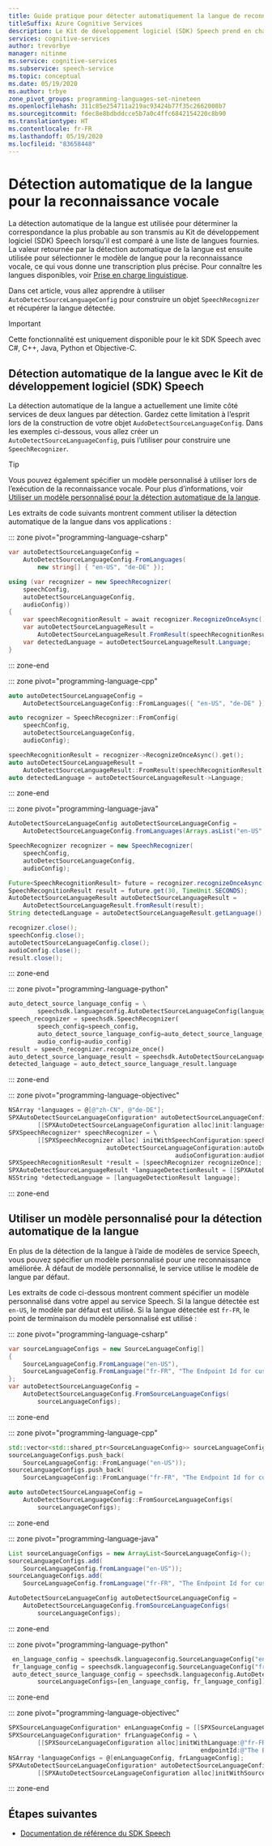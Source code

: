 ```yaml
---
title: Guide pratique pour détecter automatiquement la langue de reconnaissance vocale
titleSuffix: Azure Cognitive Services
description: Le Kit de développement logiciel (SDK) Speech prend en charge la détection automatique de la langue pour la reconnaissance vocale. Quand vous utilisez cette fonctionnalité, l’audio fourni est comparé à une liste de langues fournie, et la correspondance la plus probable est déterminée. Vous pouvez utiliser la valeur retournée pour sélectionner le modèle de langage utilisé pour la reconnaissance vocale.
services: cognitive-services
author: trevorbye
manager: nitinme
ms.service: cognitive-services
ms.subservice: speech-service
ms.topic: conceptual
ms.date: 05/19/2020
ms.author: trbye
zone_pivot_groups: programming-languages-set-nineteen
ms.openlocfilehash: 311c85e254711a219ac93424b77f35c2662008b7
ms.sourcegitcommit: fdec8e8bdbddcce5b7a0c4ffc6842154220c8b90
ms.translationtype: HT
ms.contentlocale: fr-FR
ms.lasthandoff: 05/19/2020
ms.locfileid: "83658448"
---
```

# <a name="automatic-language-detection-for-speech-to-text"></a>Détection automatique de la langue pour la reconnaissance vocale

La détection automatique de la langue est utilisée pour déterminer la correspondance la plus probable au son transmis au Kit de développement logiciel (SDK) Speech lorsqu’il est comparé à une liste de langues fournies. La valeur retournée par la détection automatique de la langue est ensuite utilisée pour sélectionner le modèle de langue pour la reconnaissance vocale, ce qui vous donne une transcription plus précise. Pour connaître les langues disponibles, voir [Prise en charge linguistique](language-support.md).

Dans cet article, vous allez apprendre à utiliser `AutoDetectSourceLanguageConfig` pour construire un objet `SpeechRecognizer` et récupérer la langue détectée.

> [!IMPORTANT]
> Cette fonctionnalité est uniquement disponible pour le kit SDK Speech avec C#, C++, Java, Python et Objective-C.

## <a name="automatic-language-detection-with-the-speech-sdk"></a>Détection automatique de la langue avec le Kit de développement logiciel (SDK) Speech

La détection automatique de la langue a actuellement une limite côté services de deux langues par détection. Gardez cette limitation à l’esprit lors de la construction de votre objet `AudoDetectSourceLanguageConfig`. Dans les exemples ci-dessous, vous allez créer un `AutoDetectSourceLanguageConfig`, puis l’utiliser pour construire une `SpeechRecognizer`.

> [!TIP]
> Vous pouvez également spécifier un modèle personnalisé à utiliser lors de l’exécution de la reconnaissance vocale. Pour plus d’informations, voir [Utiliser un modèle personnalisé pour la détection automatique de la langue](#use-a-custom-model-for-automatic-language-detection).

Les extraits de code suivants montrent comment utiliser la détection automatique de la langue dans vos applications :

::: zone pivot="programming-language-csharp"

```csharp
var autoDetectSourceLanguageConfig =
    AutoDetectSourceLanguageConfig.FromLanguages(
        new string[] { "en-US", "de-DE" });

using (var recognizer = new SpeechRecognizer(
    speechConfig,
    autoDetectSourceLanguageConfig,
    audioConfig))
{
    var speechRecognitionResult = await recognizer.RecognizeOnceAsync();
    var autoDetectSourceLanguageResult =
        AutoDetectSourceLanguageResult.FromResult(speechRecognitionResult);
    var detectedLanguage = autoDetectSourceLanguageResult.Language;
}
```

::: zone-end

::: zone pivot="programming-language-cpp"

```cpp
auto autoDetectSourceLanguageConfig =
    AutoDetectSourceLanguageConfig::FromLanguages({ "en-US", "de-DE" });

auto recognizer = SpeechRecognizer::FromConfig(
    speechConfig,
    autoDetectSourceLanguageConfig,
    audioConfig);

speechRecognitionResult = recognizer->RecognizeOnceAsync().get();
auto autoDetectSourceLanguageResult =
    AutoDetectSourceLanguageResult::FromResult(speechRecognitionResult);
auto detectedLanguage = autoDetectSourceLanguageResult->Language;
```

::: zone-end

::: zone pivot="programming-language-java"

```java
AutoDetectSourceLanguageConfig autoDetectSourceLanguageConfig =
    AutoDetectSourceLanguageConfig.fromLanguages(Arrays.asList("en-US", "de-DE"));

SpeechRecognizer recognizer = new SpeechRecognizer(
    speechConfig,
    autoDetectSourceLanguageConfig,
    audioConfig);

Future<SpeechRecognitionResult> future = recognizer.recognizeOnceAsync();
SpeechRecognitionResult result = future.get(30, TimeUnit.SECONDS);
AutoDetectSourceLanguageResult autoDetectSourceLanguageResult =
    AutoDetectSourceLanguageResult.fromResult(result);
String detectedLanguage = autoDetectSourceLanguageResult.getLanguage();

recognizer.close();
speechConfig.close();
autoDetectSourceLanguageConfig.close();
audioConfig.close();
result.close();
```

::: zone-end

::: zone pivot="programming-language-python"

```Python
auto_detect_source_language_config = \
        speechsdk.languageconfig.AutoDetectSourceLanguageConfig(languages=["en-US", "de-DE"])
speech_recognizer = speechsdk.SpeechRecognizer(
        speech_config=speech_config, 
        auto_detect_source_language_config=auto_detect_source_language_config, 
        audio_config=audio_config)
result = speech_recognizer.recognize_once()
auto_detect_source_language_result = speechsdk.AutoDetectSourceLanguageResult(result)
detected_language = auto_detect_source_language_result.language
```

::: zone-end

::: zone pivot="programming-language-objectivec"

```Objective-C
NSArray *languages = @[@"zh-CN", @"de-DE"];
SPXAutoDetectSourceLanguageConfiguration* autoDetectSourceLanguageConfig = \
        [[SPXAutoDetectSourceLanguageConfiguration alloc]init:languages];
SPXSpeechRecognizer* speechRecognizer = \
        [[SPXSpeechRecognizer alloc] initWithSpeechConfiguration:speechConfig
                           autoDetectSourceLanguageConfiguration:autoDetectSourceLanguageConfig
                                              audioConfiguration:audioConfig];
SPXSpeechRecognitionResult *result = [speechRecognizer recognizeOnce];
SPXAutoDetectSourceLanguageResult *languageDetectionResult = [[SPXAutoDetectSourceLanguageResult alloc] init:result];
NSString *detectedLanguage = [languageDetectionResult language];
```

::: zone-end

## <a name="use-a-custom-model-for-automatic-language-detection"></a>Utiliser un modèle personnalisé pour la détection automatique de la langue

En plus de la détection de la langue à l’aide de modèles de service Speech, vous pouvez spécifier un modèle personnalisé pour une reconnaissance améliorée. À défaut de modèle personnalisé, le service utilise le modèle de langue par défaut.

Les extraits de code ci-dessous montrent comment spécifier un modèle personnalisé dans votre appel au service Speech. Si la langue détectée est `en-US`, le modèle par défaut est utilisé. Si la langue détectée est `fr-FR`, le point de terminaison du modèle personnalisé est utilisé :

::: zone pivot="programming-language-csharp"

```csharp
var sourceLanguageConfigs = new SourceLanguageConfig[]
{
    SourceLanguageConfig.FromLanguage("en-US"),
    SourceLanguageConfig.FromLanguage("fr-FR", "The Endpoint Id for custom model of fr-FR")
};
var autoDetectSourceLanguageConfig =
    AutoDetectSourceLanguageConfig.FromSourceLanguageConfigs(
        sourceLanguageConfigs);
```

::: zone-end

::: zone pivot="programming-language-cpp"

```cpp
std::vector<std::shared_ptr<SourceLanguageConfig>> sourceLanguageConfigs;
sourceLanguageConfigs.push_back(
    SourceLanguageConfig::FromLanguage("en-US"));
sourceLanguageConfigs.push_back(
    SourceLanguageConfig::FromLanguage("fr-FR", "The Endpoint Id for custom model of fr-FR"));

auto autoDetectSourceLanguageConfig =
    AutoDetectSourceLanguageConfig::FromSourceLanguageConfigs(
        sourceLanguageConfigs);
```

::: zone-end

::: zone pivot="programming-language-java"

```java
List sourceLanguageConfigs = new ArrayList<SourceLanguageConfig>();
sourceLanguageConfigs.add(
    SourceLanguageConfig.fromLanguage("en-US"));
sourceLanguageConfigs.add(
    SourceLanguageConfig.fromLanguage("fr-FR", "The Endpoint Id for custom model of fr-FR"));

AutoDetectSourceLanguageConfig autoDetectSourceLanguageConfig =
    AutoDetectSourceLanguageConfig.fromSourceLanguageConfigs(
        sourceLanguageConfigs);
```

::: zone-end

::: zone pivot="programming-language-python"

```Python
 en_language_config = speechsdk.languageconfig.SourceLanguageConfig("en-US")
 fr_language_config = speechsdk.languageconfig.SourceLanguageConfig("fr-FR", "The Endpoint Id for custom model of fr-FR")
 auto_detect_source_language_config = speechsdk.languageconfig.AutoDetectSourceLanguageConfig(
        sourceLanguageConfigs=[en_language_config, fr_language_config])
```

::: zone-end

::: zone pivot="programming-language-objectivec"

```Objective-C
SPXSourceLanguageConfiguration* enLanguageConfig = [[SPXSourceLanguageConfiguration alloc]init:@"en-US"];
SPXSourceLanguageConfiguration* frLanguageConfig = \
        [[SPXSourceLanguageConfiguration alloc]initWithLanguage:@"fr-FR"
                                                     endpointId:@"The Endpoint Id for custom model of fr-FR"];
NSArray *languageConfigs = @[enLanguageConfig, frLanguageConfig];
SPXAutoDetectSourceLanguageConfiguration* autoDetectSourceLanguageConfig = \
        [[SPXAutoDetectSourceLanguageConfiguration alloc]initWithSourceLanguageConfigurations:languageConfigs];
```

::: zone-end

## <a name="next-steps"></a>Étapes suivantes

- [Documentation de référence du SDK Speech](speech-sdk.md)